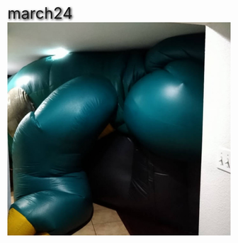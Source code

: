 <p style="text-shadow: 2px 2px 5px black; font-size:35px">march24
<img src="IMG_9867.jpg" width="640" height="480">
